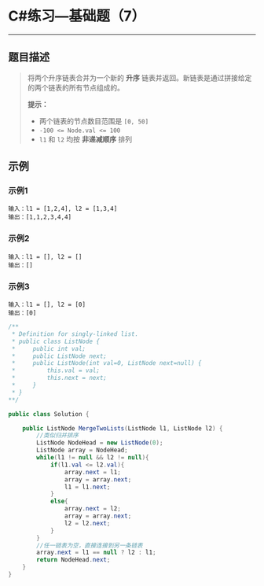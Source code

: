 

#  C#练习—基础题（7）

***
##  题目描述
> 将两个升序链表合并为一个新的 **升序** 链表并返回。新链表是通过拼接给定的两个链表的所有节点组成的。
>
> **提示：**
>
> - 两个链表的节点数目范围是 `[0, 50]`
> - `-100 <= Node.val <= 100`
> - `l1` 和 `l2` 均按 **非递减顺序** 排列
## 示例
### 示例1
```
输入：l1 = [1,2,4], l2 = [1,3,4]
输出：[1,1,2,3,4,4]
```
### 示例2
```
输入：l1 = [], l2 = []
输出：[]
```
### 示例3
```
输入：l1 = [], l2 = [0]
输出：[0]
```

```C#
/**
 * Definition for singly-linked list.
 * public class ListNode {
 *     public int val;
 *     public ListNode next;
 *     public ListNode(int val=0, ListNode next=null) {
 *         this.val = val;
 *         this.next = next;
 *     }
 * }
**/

public class Solution {

    public ListNode MergeTwoLists(ListNode l1, ListNode l2) {
        //类似归并排序
        ListNode NodeHead = new ListNode(0);
        ListNode array = NodeHead;
        while(l1 != null && l2 != null){
            if(l1.val <= l2.val){
                array.next = l1;
                array = array.next;
                l1 = l1.next;
            }
            else{
                array.next = l2;
                array = array.next;
                l2 = l2.next;
            }
        }
        //任一链表为空，直接连接到另一条链表
        array.next = l1 == null ? l2 : l1;
        return NodeHead.next;
    }
}
```

